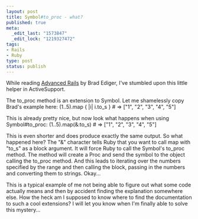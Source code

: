 ```yaml
--- 
layout: post
title: Symbol#to_proc - what?
published: true
meta: 
  _edit_last: "1573847"
  _edit_lock: "1219327472"
tags: 
- Rails
- Ruby
type: post
status: publish
---
```

While reading [Advanced Rails](http://www.amazon.com/Advanced-Rails-Brad-Ediger/dp/0596510322/ref=pd_bxgy_b_img_a) by Brad Ediger, I've stumbled upon this little helper in ActiveSupport. 

The to_proc method is an extension to Symbol. Let me shamelessly copy Brad's example here:
(1..5).map { |i| i.to_s } # => ["1", "2", "3", "4", "5"]

This is already pretty nice, but now look what happens when using Symbol#to_proc:
(1..5).map(&:to_s) # => ["1", "2", "3", "4", "5"]

This is even shorter and does produce exactly the same output. So what happened here? The "&" character tells Ruby that you want to call map with "to_s" as a block argument. It will force Ruby to call the Symbol's to_proc method. The method will create a Proc and send the symbol to the object calling the to_proc method. And this leads to iterating over the numbers specified by the range and then calling the block, passing in the numbers and converting them to strings. Okay... 

This is a typical example of me not being able to figure out what some code actually means and then by accident finding the explanation somewhere else. How the heck am I supposed to know where to find the documentation to such a cool extensions? I will let you know when I'm finally able to solve this mystery...   
